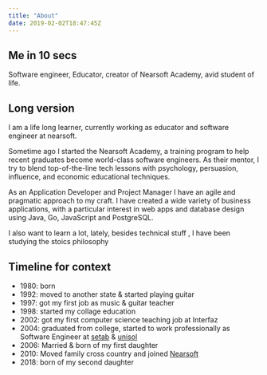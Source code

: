 ```yaml
---
title: "About"
date: 2019-02-02T18:47:45Z
---
```

## Me  in 10 secs
Software engineer, Educator, creator of  Nearsoft Academy, avid student of life.

## Long version 
I am a life long learner, currently working as educator  and software engineer at nearsoft. 

Sometime ago I started the Nearsoft Academy, a training program to help recent graduates become world-class software engineers. As their mentor, I try to blend top-of-the-line tech lessons with psychology, persuasion, influence, and economic educational techniques. 

As an Application Developer and Project Manager I have an agile and pragmatic approach to my craft. I have created a wide variety of business applications, with a particular interest in web apps and database design using Java, Go, JavaScript and PostgreSQL. 

I also want to learn a lot,   lately, besides technical stuff , I have been studying the stoics philosophy  

## Timeline for context

* 1980: born 
* 1992: moved to another state & started playing guitar
* 1997: got my first job as music & guitar teacher
* 1998: started my collage education
* 2002: got my first computer science teaching job at Interfaz
* 2004: graduated from college, started to work professionally as Software Engineer at [setab](https://setab.com.mx) & [unisol](http://unisolmexico.com/)
* 2006: Married & born of my first daughter     
* 2010: Moved family cross country and joined [Nearsoft](https://nearsoft.com)
* 2018: born of my second daughter      